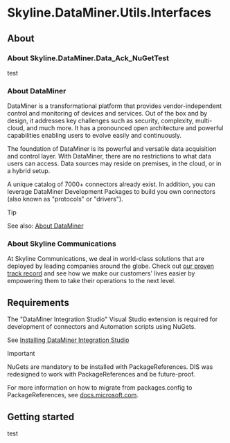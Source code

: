 # Skyline.DataMiner.Utils.Interfaces

## About

### About Skyline.DataMiner.Data_Ack_NuGetTest

test

### About DataMiner

DataMiner is a transformational platform that provides vendor-independent control and monitoring of devices and services. Out of the box and by design, it addresses key challenges such as security, complexity, multi-cloud, and much more. It has a pronounced open architecture and powerful capabilities enabling users to evolve easily and continuously.

The foundation of DataMiner is its powerful and versatile data acquisition and control layer. With DataMiner, there are no restrictions to what data users can access. Data sources may reside on premises, in the cloud, or in a hybrid setup.

A unique catalog of 7000+ connectors already exist. In addition, you can leverage DataMiner Development Packages to build you own connectors (also known as "protocols" or "drivers").

> [!TIP]
> See also: [About DataMiner](https://aka.dataminer.services/about-dataminer)

### About Skyline Communications

At Skyline Communications, we deal in world-class solutions that are deployed by leading companies around the globe. Check out [our proven track record](https://aka.dataminer.services/about-skyline) and see how we make our customers' lives easier by empowering them to take their operations to the next level.

## Requirements

The "DataMiner Integration Studio" Visual Studio extension is required for development of connectors and Automation scripts using NuGets.

See [Installing DataMiner Integration Studio](https://aka.dataminer.services/DisInstallation)

> [!IMPORTANT]
> NuGets are mandatory to be installed with PackageReferences. DIS was redesigned to work with PackageReferences and be future-proof. 
>
> For more information on how to migrate from packages.config to PackageReferences, see [docs.microsoft.com](https://docs.microsoft.com/en-us/nuget/consume-packages/migrate-packages-config-to-package-reference).

## Getting started

test
